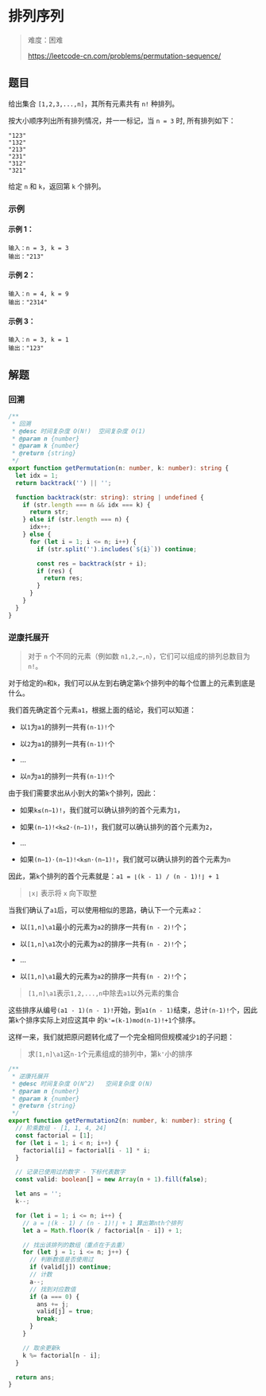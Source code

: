 # 排列序列

> 难度：困难
>
> https://leetcode-cn.com/problems/permutation-sequence/

## 题目

给出集合 `[1,2,3,...,n]`，其所有元素共有 `n!` 种排列。

按大小顺序列出所有排列情况，并一一标记，当 `n = 3` 时, 所有排列如下：

```
"123"
"132"
"213"
"231"
"312"
"321"
```

给定 `n` 和 `k`，返回第 `k` 个排列。

### 示例

#### 示例 1：

```
输入：n = 3, k = 3
输出："213"
```

#### 示例 2：

```
输入：n = 4, k = 9
输出："2314"
```

#### 示例 3：

```
输入：n = 3, k = 1
输出："123"
```

## 解题

### 回溯

```typescript
/**
 * 回溯
 * @desc 时间复杂度 O(N!)  空间复杂度 O(1)
 * @param n {number}
 * @param k {number}
 * @return {string}
 */
export function getPermutation(n: number, k: number): string {
  let idx = 1;
  return backtrack('') || '';

  function backtrack(str: string): string | undefined {
    if (str.length === n && idx === k) {
      return str;
    } else if (str.length === n) {
      idx++;
    } else {
      for (let i = 1; i <= n; i++) {
        if (str.split('').includes(`${i}`)) continue;

        const res = backtrack(str + i);
        if (res) {
          return res;
        }
      }
    }
  }
}
```

### 逆康托展开

> 对于 `n` 个不同的元素（例如数 `n1,2,⋯,n`），它们可以组成的排列总数目为 `n!`。

对于给定的`n`和`k`，我们可以从左到右确定第`k`个排列中的每个位置上的元素到底是什么。

我们首先确定首个元素`a1`，根据上面的结论，我们可以知道：

- 以`1`为`a1`的排列一共有`(n-1)!`个

- 以`2`为`a1`的排列一共有`(n-1)!`个

- ...

- 以`n`为`a1`的排列一共有`(n-1)!`个

由于我们需要求出从小到大的第`k`个排列，因此：

- 如果`k≤(n−1)!`，我们就可以确认排列的首个元素为`1`，

- 如果`(n−1)!<k≤2⋅(n−1)!`，我们就可以确认排列的首个元素为`2`，

- ...

- 如果`(n−1)⋅(n−1)!<k≤n⋅(n−1)!`，我们就可以确认排列的首个元素为`n`

因此，第`k`个排列的首个元素就是：`a1 = ⌊(k - 1) / (n - 1)!⌋ + 1`

> `⌊x⌋` 表示将 `x` 向下取整

当我们确认了`a1`后，可以使用相似的思路，确认下一个元素`a2`：

- 以`[1,n]\a1`最小的元素为`a2`的排序一共有`(n - 2)!`个；

- 以`[1,n]\a1`次小的元素为`a2`的排序一共有`(n - 2)!`个；

- ...

- 以`[1,n]\a1`最大的元素为`a2`的排序一共有`(n - 2)!`个；

> `[1,n]\a1`表示`1,2,...,n`中除去`a1`以外元素的集合

这些排序从编号`(a1 - 1)(n - 1)!`开始，到`a1(n - 1)`结束，总计`(n-1)!`个，因此第`k`个排序实际上对应这其中
的`k'=(k-1)mod(n-1)!+1`个排序。

这样一来，我们就把原问题转化成了一个完全相同但规模减少`1`的子问题：

> 求`[1,n]\a1`这`n-1`个元素组成的排列中，第`k'`小的排序

```typescript
/**
 * 逆康托展开
 * @desc 时间复杂度 O(N^2)   空间复杂度 O(N)
 * @param n {number}
 * @param k {number}
 * @return {string}
 */
export function getPermutation2(n: number, k: number): string {
  // 阶乘数组 - [1, 1, 4, 24]
  const factorial = [1];
  for (let i = 1; i < n; i++) {
    factorial[i] = factorial[i - 1] * i;
  }

  // 记录已使用过的数字 - 下标代表数字
  const valid: boolean[] = new Array(n + 1).fill(false);

  let ans = '';
  k--;

  for (let i = 1; i <= n; i++) {
    // a = ⌊(k - 1) / (n - 1)!⌋ + 1 算出第nth个排列
    let a = Math.floor(k / factorial[n - i]) + 1;

    // 找出该排列的数组（重点在于去重）
    for (let j = 1; i <= n; j++) {
      // 判断数值是否使用过
      if (valid[j]) continue;
      // 计数
      a--;
      // 找到对应数值
      if (a === 0) {
        ans += j;
        valid[j] = true;
        break;
      }
    }

    // 取余更新k
    k %= factorial[n - i];
  }

  return ans;
}
```
